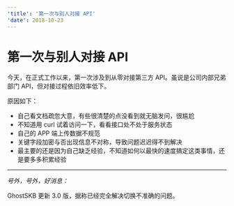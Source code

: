 ```yaml
---
'title': '第一次与别人对接 API'
'date': 2018-10-23
---
```

# 第一次与别人对接 API

今天，在正式工作以来，第一次涉及到从零对接第三方 API。虽说是公司内部兄弟部门 API，但对接过程依旧效率低下。

原因如下：

- 自己看文档疏忽大意，有些很清楚的点没看到就无脑发问，很尴尬
- 不知道用 curl 试着访问一下，看看接口处不处于服务状态
- 自己的 APP 端上传数据不规范
- 关键字段加密与否出现信息不对称，导致问题迟迟得不到解决
- 最主要的还是因为自己缺乏经验，不知道如何以最快的速度搞定这类事情，还是要多多积累经验

---- 
*号外，号外，好消息：*

GhostSKB 更新 3.0 版，据称已经完全解决切换不准确的问题。